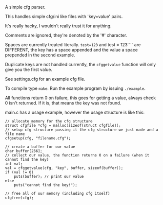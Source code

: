 A simple cfg parser.

This handles simple cfg/ini like files with 'key=value' pairs.

It's really hacky, I wouldn't really trust it for anything.

Comments are ignored, they're denoted by the '#' character.

Spaces are currently treated literally. ````test=123```` and test = 123```` are DIFFERENT, the key has a space appended and the value a space prepended in the second example.

Duplicate keys are not handled currently, the ````cfggetvalue```` function will only give you the first value.

See settings.cfg for an example cfg file.

To compile type ````make````. Run the example program by issuing ````./example````.

All functions return 0 on failure, this goes for getting a value, always check 0 isn't returned. If it is, that means the key was not found.

main.c has a usage example, however the usage structure is like this:

````
// allocate memory for the cfg structure
struct cfgfile *cfg = malloc(sizeof(struct cfgfile));
// setup cfg structure passing it the cfg structure we just made and a file name
cfgsetup(cfg, "filename.cfg");

// create a buffer for our value
char buffer[256];
// collect our value, the function returns 0 on a failure (when it cannot find the key)
int val;
val = cfggetvalue(cfg, "key", buffer, sizeof(buffer));
if (val != 0)
	puts(buffer); // print our value
else
	puts("cannot find the key!");

// free all of our memory (including cfg itself)
cfgfree(cfg);
````
